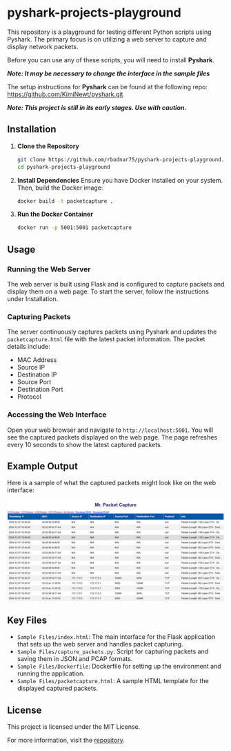 # pyshark-projects-playground

This repository is a playground for testing different Python scripts using Pyshark. The primary focus is on utilizing a web server to capture and display network packets.

Before you can use any of these scripts, you will need to install **Pyshark**.

***Note: It may be necessary to change the interface in the sample files***

The setup instructions for **Pyshark** can be found at the following repo:
https://github.com/KimiNewt/pyshark.git

***Note: This project is still in its early stages. Use with caution.***


## Installation

1. **Clone the Repository**
   ```bash
   git clone https://github.com/rbodnar75/pyshark-projects-playground.git
   cd pyshark-projects-playground
   ```

2. **Install Dependencies**
   Ensure you have Docker installed on your system. Then, build the Docker image:
   ```bash
   docker build -t packetcapture .
   ```

3. **Run the Docker Container**
   ```bash
   docker run -p 5001:5001 packetcapture
   ```

## Usage

### Running the Web Server

The web server is built using Flask and is configured to capture packets and display them on a web page. To start the server, follow the instructions under Installation.

### Capturing Packets

The server continuously captures packets using Pyshark and updates the `packetcapture.html` file with the latest packet information. The packet details include:
- MAC Address
- Source IP
- Destination IP
- Source Port
- Destination Port
- Protocol

### Accessing the Web Interface

Open your web browser and navigate to `http://localhost:5001`. You will see the captured packets displayed on the web page. The page refreshes every 10 seconds to show the latest captured packets.

## Example Output

Here is a sample of what the captured packets might look like on the web interface:

![Packet Capture](./Images/MrPacketCapture.png)

## Key Files

- `Sample Files/index.html`: The main interface for the Flask application that sets up the web server and handles packet capturing.
- `Sample Files/capture_packets.py`: Script for capturing packets and saving them in JSON and PCAP formats.
- `Sample Files/Dockerfile`: Dockerfile for setting up the environment and running the application.
- `Sample Files/packetcapture.html`: A sample HTML template for the displayed captured packets.

## License

This project is licensed under the MIT License.

For more information, visit the [repository](https://github.com/rbodnar75/pyshark-projects-playground).
